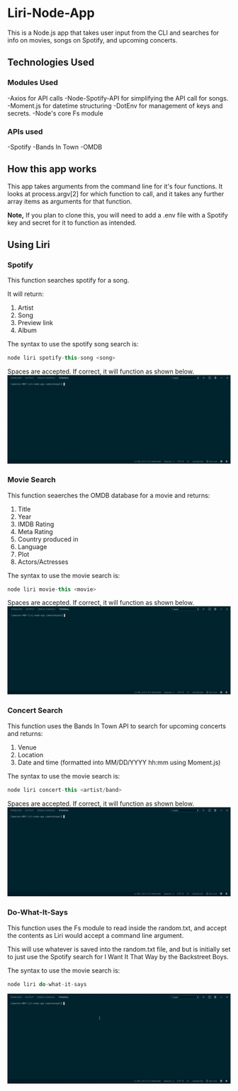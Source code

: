 # Liri-Node-App

This is a Node.js app that takes user input from the CLI and searches for info on movies, songs on Spotify, and upcoming concerts.

## Technologies Used

  ### Modules Used

  -Axios for API calls
  -Node-Spotify-API for simplifying the API call for songs.
  -Moment.js for datetime structuring
  -DotEnv for management of keys and secrets.
  -Node's core Fs module

  ### APIs used

  -Spotify
  -Bands In Town
  -OMDB 

## How this app works

This app takes arguments from the command line for it's four functions. It looks at process.argv[2] for which function to call, and it takes any further array items as arguments for that function.

**Note,** If you plan to clone this, you will need to add a .env file with a Spotify key and secret for it to function as intended.



## Using Liri

### Spotify
This function searches spotify for a song.

It will return:

1. Artist
2. Song
3. Preview link
4. Album

The syntax to use the spotify song search is:
```javascript
node liri spotify-this-song <song>
```
Spaces are accepted. If correct, it will function as shown below.
![Image of Spotify](./gifs/spotify-this-gif.gif)

### Movie Search

This function seaerches the OMDB database for a movie and returns:

1. Title
2. Year
3. IMDB Rating
4. Meta Rating
5. Country produced in
6. Language
7. Plot
8. Actors/Actresses

The syntax to use the movie search is: 
```javascript
node liri movie-this <movie>
```
Spaces are accepted. If correct, it will function as shown below.
![Image of Spotify](./gifs/movie-this-gif.gif)

### Concert Search

This function uses the Bands In Town API to search for upcoming concerts and returns:

1. Venue
2. Location
3. Date and time (formatted into MM/DD/YYYY hh:mm using Moment.js)

The syntax to use the movie search is: 
```javascript
node liri concert-this <artist/band>
```
Spaces are accepted. If correct, it will function as shown below.
![Image of Spotify](./gifs/concert-this-gif.gif)


### Do-What-It-Says

This function uses the Fs module to read inside the random.txt, and accept the contents as Liri would accept a command line argument.

This will use whatever is saved into the random.txt file, and but is initially set to just use the Spotify search for I Want It That Way by the Backstreet Boys.

The syntax to use the movie search is: 
```javascript
node liri do-what-it-says
```
![Image of Spotify](./gifs/do-what-it-says-gif.gif)

